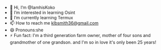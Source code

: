 - 👋 Hi, I’m @IamhisKoko
- 👀 I’m interested in learning Osint
- 🌱 I’m currently learning Termux
- 📫 How to reach me klbsmith36@gmail.com
- 😄 Pronouns:she
- ⚡ Fun fact: I'm a third generation farm owner, mother of four sons and grandmother of one grandson. and I'm so in love it's only been 25 years!

<!---
IamhisKoko/IamhisKoko is a ✨ special ✨ repository because its `README.md` (this file) appears on your GitHub profile.
You can click the Preview link to take a look at your changes.
--->
